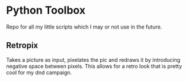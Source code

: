 # Python Toolbox
 
Repo for all my little scripts which I may or not use in the future.

## Retropix

Takes a picture as input, pixelates the pic and redraws it by introducing negative space between pixels. This allows for a retro look that is pretty cool for my dnd campaign. 
